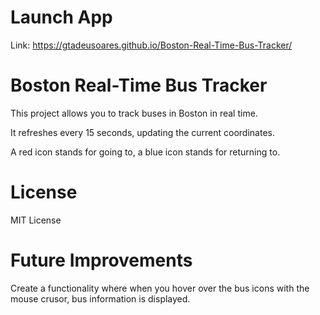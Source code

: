 # Launch App
Link: https://gtadeusoares.github.io/Boston-Real-Time-Bus-Tracker/

# Boston Real-Time Bus Tracker
This project allows you to track buses in Boston in real time. 

It refreshes every 15 seconds, updating the current coordinates. 

A red icon stands for going to, a blue icon stands for returning to. 

# License
MIT License
# Future Improvements
Create a functionality where when you hover over the bus icons with the mouse crusor, bus information is displayed. 
